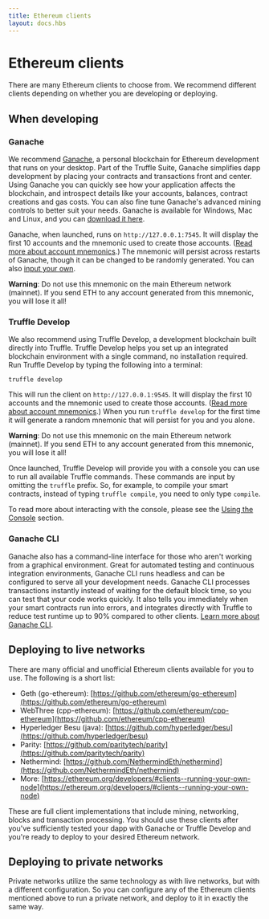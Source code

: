 ```yaml
---
title: Ethereum clients
layout: docs.hbs
---
```

# Ethereum clients

There are many Ethereum clients to choose from. We recommend different clients depending on whether you are developing or deploying.

## When developing

### Ganache

We recommend [Ganache](/ganache), a personal blockchain for Ethereum development that runs on your desktop. Part of the Truffle Suite, Ganache simplifies dapp development by placing your contracts and transactions front and center. Using Ganache you can quickly see how your application affects the blockchain, and introspect details like your accounts, balances, contract creations and gas costs. You can also fine tune Ganache's advanced mining controls to better suit your needs. Ganache is available for Windows, Mac and Linux, and you can [download it here](/ganache).

Ganache, when launched, runs on `http://127.0.0.1:7545`. It will display the first 10 accounts and the mnemonic used to create those accounts. ([Read more about account mnemonics](https://github.com/bitcoin/bips/blob/master/bip-0039.mediawiki).) The mnemonic will persist across restarts of Ganache, though it can be changed to be randomly generated. You can also [input your own](/docs/ganache/quickstart).

<p class="alert alert-danger">
<i class="far fa-times-octagon"></i> <strong>Warning</strong>: Do not use this mnemonic on the main Ethereum network (mainnet). If you send ETH to any account generated from this mnemonic, you will lose it all!
</p>

### Truffle Develop

We also recommend using Truffle Develop, a development blockchain built directly into Truffle. Truffle Develop helps you set up an integrated blockchain environment with a single command, no installation required. Run Truffle Develop by typing the following into a terminal:

```shell
truffle develop
```

This will run the client on `http://127.0.0.1:9545`. It will display the first 10 accounts and the mnemonic used to create those accounts. ([Read more about account mnemonics](https://github.com/bitcoin/bips/blob/master/bip-0039.mediawiki).) When you run `truffle develop` for the first time it will generate a random mnemonic that will persist for you and you alone.

<p class="alert alert-danger">
<i class="far fa-times-octagon"></i> <strong>Warning</strong>: Do not use this mnemonic on the main Ethereum network (mainnet). If you send ETH to any account generated from this mnemonic, you will lose it all!
</p>

Once launched, Truffle Develop will provide you with a console you can use to run all available Truffle commands. These commands are input by omitting the `truffle` prefix. So, for example, to compile your smart contracts, instead of typing `truffle compile`, you need to only type `compile`.

To read more about interacting with the console, please see the [Using the Console](/docs/truffle/getting-started/using-truffle-develop-and-the-console) section.

### Ganache CLI

Ganache also has a command-line interface for those who aren't working from a graphical environment. Great for automated testing and continuous integration environments, Ganache CLI runs headless and can be configured to serve all your development needs. Ganache CLI processes transactions instantly instead of waiting for the default block time, so you can test that your code works quickly. It also tells you immediately when your smart contracts run into errors, and integrates directly with Truffle to reduce test runtime up to 90% compared to other clients. [Learn more about Ganache CLI](https://github.com/trufflesuite/ganache-cli/).


## Deploying to live networks

There are many official and unofficial Ethereum clients available for you to use. The following is a short list:

* Geth (go-ethereum): [https://github.com/ethereum/go-ethereum](https://github.com/ethereum/go-ethereum)
* WebThree (cpp-ethereum): [https://github.com/ethereum/cpp-ethereum](https://github.com/ethereum/cpp-ethereum)
* Hyperledger Besu (java): [https://github.com/hyperledger/besu](https://github.com/hyperledger/besu)
* Parity: [https://github.com/paritytech/parity](https://github.com/paritytech/parity)
* Nethermind: [https://github.com/NethermindEth/nethermind](https://github.com/NethermindEth/nethermind)
* More: [https://ethereum.org/developers/#clients--running-your-own-node](https://ethereum.org/developers/#clients--running-your-own-node)

These are full client implementations that include mining, networking, blocks and transaction processing. You should use these clients after you've sufficiently tested your dapp with Ganache or Truffle Develop and you're ready to deploy to your desired Ethereum network.

## Deploying to private networks

Private networks utilize the same technology as with live networks, but with a different configuration. So you can configure any of the Ethereum clients mentioned above to run a private network, and deploy to it in exactly the same way.
